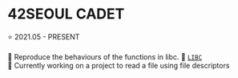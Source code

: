 42SEOUL CADET
=============

⭐ 2021.05 - PRESENT
</br>
</br>
🌱 Reproduce the behaviours of the functions in libc.
🔗 [`LIBC`](./LIBFT)
</br>
🌱 Currently working on a project to read a file using file descriptors
</br>
